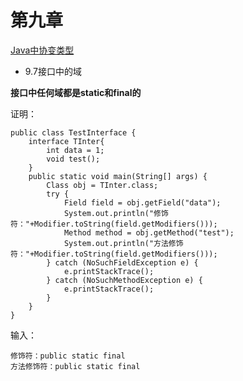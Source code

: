 # 第九章

[Java中协变类型](https://github.com/shanyao19940801/BookeNote/blob/master/java/%E5%8D%8F%E5%8F%98%E7%B1%BB%E5%9E%8B.md)

* 9.7接口中的域

**接口中任何域都是static和final的**

证明： 

	public class TestInterface {
	    interface TInter{
	        int data = 1;
	        void test();
	    }
	    public static void main(String[] args) {
	        Class obj = TInter.class;
	        try {
	            Field field = obj.getField("data");
	            System.out.println("修饰符："+Modifier.toString(field.getModifiers()));
	            Method method = obj.getMethod("test");
	            System.out.println("方法修饰符："+Modifier.toString(field.getModifiers()));
	        } catch (NoSuchFieldException e) {
	            e.printStackTrace();
	        } catch (NoSuchMethodException e) {
	            e.printStackTrace();
	        }
	    }
	}

输入：

	修饰符：public static final
	方法修饰符：public static final